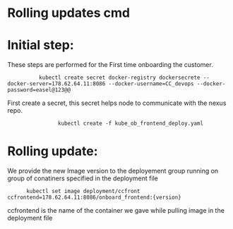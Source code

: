 # Rolling updates cmd


# Initial step: 
   These steps are performed for the First time onboarding the customer.
          
              kubectl create secret docker-registry dockersecrete --docker-server=178.62.64.11:8086 --docker-username=CC_devops --docker-password=easel@123@@     
 First create a secret, this secret helps node to communicate with the nexus repo.
 
                    kubectl create -f kube_ob_frontend_deploy.yaml

# Rolling update:
   We provide the new Image version to the deployement group running on group of conatiners specified in the deployment file
   
          kubectl set image deployment/ccfront ccfrontend=178.62.64.11:8086/onboard_frontend:{version}     
  ccfrontend is the name of the container we gave while pulling image in the deployment file
